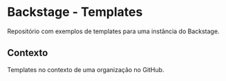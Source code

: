# Backstage - Templates

Repositório com exemplos de templates para uma instância do Backstage.

## Contexto

Templates no contexto de uma organização no GitHub.